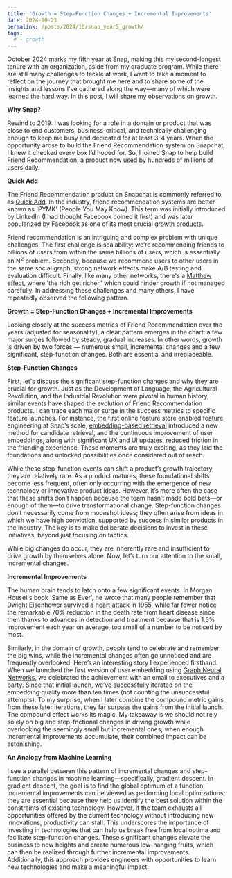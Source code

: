 ```yaml
---
title: 'Growth = Step-Function Changes + Incremental Improvements'
date: 2024-10-23
permalink: /posts/2024/10/snap_year5_growth/
tags:
  # - growth
---
```


October 2024 marks my fifth year at Snap, making this my second-longest tenure with an organization, aside from my graduate program. While there are still many challenges to tackle at work, I want to take a moment to reflect on the journey that brought me here and to share some of the insights and lessons I've gathered along the way—many of which were learned the hard way. In this post, I will share my observations on growth. 

__Why Snap?__ 

Rewind to 2019: I was looking for a role in a domain or product that was close to end customers, business-critical, and technically challenging enough to keep me busy and dedicated for at least 3-4 years. When the opportunity arose to build the Friend Recommendation system on Snapchat, I knew it checked every box I’d hoped for. So, I joined Snap to help build Friend Recommendation, a product now used by hundreds of millions of users daily.

__Quick Add__ 

The Friend Recommendation product on Snapchat is commonly referred to as [Quick Add](https://help.snapchat.com/hc/en-us/articles/7012328615828-How-to-Add-Friends-on-Snapchat#:~:text=Quick%20Add%20may%20appear%20in,different%20depending%20on%20your%20device.). In the industry, friend recommendation systems are better known as 'PYMK' (People You May Know). This term was initially introduced by LinkedIn (I had thought Facebook coined it first) and was later popularized by Facebook as one of its most crucial [growth products](https://www.youtube.com/watch?v=kl5ijJW50JU). 

Friend recommendation is an intriguing and complex problem with unique challenges. The first challenge is scalability: we’re recommending friends to billions of users from within the same billions of users, which is essentially an N<sup>2</sup> problem. Secondly, because we recommend users to other users in the same social graph, strong network effects make A/B testing and evaluation difficult. Finally, like many other networks, there's a [Matthew effect]((https://en.wikipedia.org/wiki/Matthew_effect)), where 'the rich get richer,' which could hinder growth if not managed carefully. In addressing these challenges and many others, I have repeatedly observed the following pattern. 

__Growth = Step-Function Changes + Incremental Improvements__

Looking closely at the success metrics of Friend Recommendation over the years (adjusted for seasonality), a clear pattern emerges in the chart: a few major surges followed by steady, gradual increases. In other words, growth is driven by two forces — numerous small, incremental changes and a few significant, step-function changes. Both are essential and irreplaceable.

__Step-Function Changes__

First, let's discuss the significant step-function changes and why they are crucial for growth. Just as the Development of Language, the Agricultural Revolution, and the Industrial Revolution were pivotal in human history, similar events have shaped the evolution of Friend Recommendation products. I can trace each major surge in the success metrics to specific feature launches. For instance, the first online feature store enabled feature engineering at Snap’s scale, [embedding-based retrieval](https://zariable.github.io/publication/sigir_2023) introduced a new method for candidate retrieval, and the continuous improvement of user embeddings, along with significant UX and UI updates, reduced friction in the friending experience. These moments are truly exciting, as they laid the foundations and unlocked possibilities once considered out of reach. 

While these step-function events can shift a product’s growth trajectory, they are relatively rare. As a product matures, these foundational shifts become less frequent, often only occurring with the emergence of new technology or innovative product ideas. However, it’s more often the case that these shifts don’t happen because the team hasn’t made bold bets—or enough of them—to drive transformational change. Step-function changes don’t necessarily come from moonshot ideas; they often arise from ideas in which we have high conviction, supported by success in similar products in the industry. The key is to make deliberate decisions to invest in these initiatives, beyond just focusing on tactics. 

While big changes do occur, they are inherently rare and insufficient to drive growth by themselves alone. Now, let’s turn our attention to the small, incremental changes.

__Incremental Improvements__

The human brain tends to latch onto a few significant events. In Morgan Housel's book 'Same as Ever', he wrote that many people remember that Dwight Eisenhower survived a heart attack in 1955, while far fewer notice the remarkable 70% reduction in the death rate from heart disease since then thanks to advances in detection and treatment because that is 1.5% improvement each year on average, too small of a number to be noticed by most.

Similarly, in the domain of growth, people tend to celebrate and remember the big wins, while the incremental changes often go unnoticed and are frequently overlooked. Here’s an interesting story I experienced firsthand. When we launched the first version of user embedding using [Graph Neural Networks](https://zariable.github.io/publication/www_2021), we celebrated the achievement with an email to executives and a party. Since that initial launch, we’ve successfully iterated on the embedding quality more than ten times (not counting the unsuccessful attempts). To my surprise, when I later combine the compound metric gains from these later iterations, they far surpass the gains from the initial launch. The compound effect works its magic. My takeaway is we should not rely solely on big and step-fnctional changes in driving growth while overlooking the seemingly small but incremental ones; when enough incremental improvements accumulate, their combined impact can be astonishing.

__An Analogy from Machine Learning__

I see a parallel between this pattern of incremental changes and step-function changes in machine learning—specifically, gradient descent. In gradient descent, the goal is to find the global optimum of a function. Incremental improvements can be viewed as performing local optimizations; they are essential because they help us identify the best solution within the constraints of existing technology. However, if the team exhausts all opportunities offered by the current technology without introducing new innovations, productivity can stall. This underscores the importance of investing in technologies that can help us break free from local optima and facilitate step-function changes. These significant changes elevate the business to new heights and create numerous low-hanging fruits, which can then be realized through further incremental improvements. Additionally, this approach provides engineers with opportunities to learn new technologies and make a meaningful impact.

